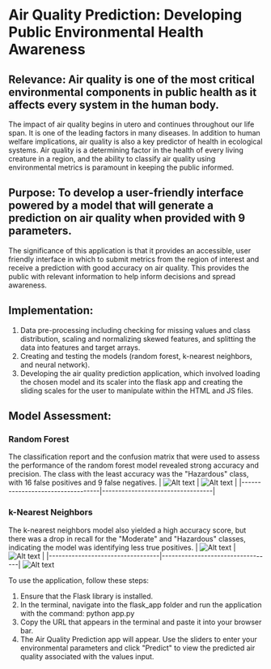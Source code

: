 # Air Quality Prediction: Developing Public Environmental Health Awareness

## Relevance: Air quality is one of the most critical environmental components in public health as it affects every system in the human body. 
The impact of air quality begins in utero and continues throughout our life span.
It is one of the leading factors in many diseases. 
In addition to human welfare implications, air quality is also a key predictor of health in ecological systems.
Air quality is a determining factor in the health of every living creature in a region, and the ability to classify air quality using environmental metrics is paramount in keeping the public informed. 
## Purpose: To develop a user-friendly interface powered by a model that will generate a prediction on air quality when provided with 9 parameters.
The significance of this application is that it provides an accessible, user friendly interface in which to submit metrics from the region of interest and receive a prediction with good accuracy on air quality. This provides the public with relevant information to help inform decisions and spread awareness.
## Implementation: 
  1. Data pre-processing including checking for missing values and class distribution, scaling and normalizing skewed features, and splitting the data into features and target arrays.
  2. Creating and testing the models (random forest, k-nearest neighbors, and neural network).
  4. Developing the air quality prediction application, which involved loading the chosen model and its scaler into the flask app and creating the sliding scales for the user to manipulate within the HTML and JS files.
## Model Assessment:
### Random Forest
The classification report and the confusion matrix that were used to assess the performance of the random forest model revealed strong accuracy and precision. The class with the least accuracy was the "Hazardous" class, with 16 false positives and 9 false negatives.
| ![Alt text](https://i.imgur.com/BMvODtZ.png) | ![Alt text](https://i.imgur.com/wgo2JOi.png) |
|----------------------------------|----------------------------------|
### k-Nearest Neighbors
The k-nearest neighbors model also yielded a high accuracy score, but there was a drop in recall for the "Moderate" and "Hazardous" classes, indicating the model was identifying less true positives.
| ![Alt text](https://i.imgur.com/rIbvxJv.png) | ![Alt text](https://i.imgur.com/q9LJ9sZ.png) |
|----------------------------------|----------------------------------|
![Alt text](https://i.imgur.com/mrMTDQJ.png)


To use the application, follow these steps:
  1. Ensure that the Flask library is installed.
  2. In the terminal, navigate into the flask_app folder and run the application with the command: python app.py
  4. Copy the URL that appears in the terminal and paste it into your browser bar.
  5. The Air Quality Prediction app will appear. Use the sliders to enter your environmental parameters and click "Predict" to view the predicted air quality associated with the values input.

